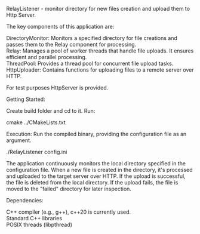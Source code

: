 RelayListener - monitor directory for new files creation and upload them to Http Server.

The key components of this application are:

DirectoryMonitor: Monitors a specified directory for file creations and passes them to the Relay component for 
processing.\
Relay: Manages a pool of worker threads that handle file uploads. It ensures efficient and parallel processing.\
ThreadPool: Provides a thread pool for concurrent file upload tasks.\
HttpUploader: Contains functions for uploading files to a remote server over HTTP.

For test purposes HttpServer is provided.

Getting Started:

Create build folder and cd to it. Run:

cmake ../CMakeLists.txt 

Execution: Run the compiled binary, providing the configuration file as an argument.

./RelayListener config.ini

The application continuously monitors the local directory specified in the configuration file.
When a new file is created in the directory, it's processed and uploaded to the target server over HTTP.
If the upload is successful, the file is deleted from the local directory.
If the upload fails, the file is moved to the "failed" directory for later inspection.

Dependencies:

C++ compiler (e.g., g++), c++20 is currently used.\
Standard C++ libraries\
POSIX threads (libpthread)
